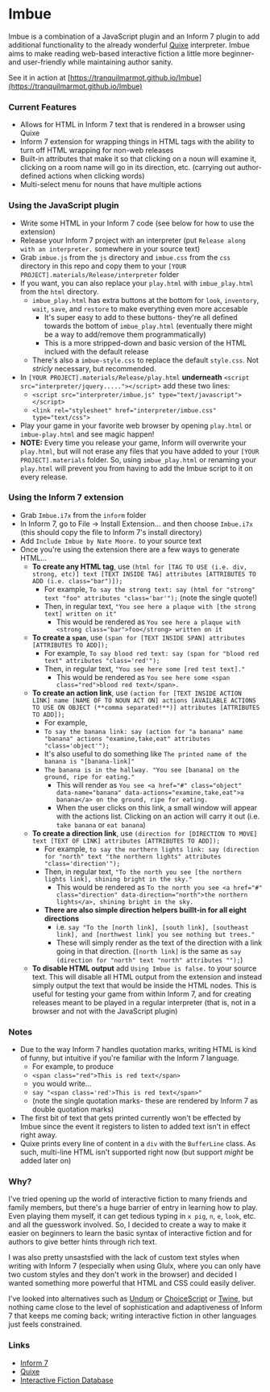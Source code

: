 # Imbue

Imbue is a combination of a JavaScript plugin and an Inform 7 plugin to add additional functionality to the already wonderful [Quixe](https://github.com/erkyrath/quixe/) interpreter. Imbue aims to make reading web-based interactive fiction a little more beginner- and user-friendly while maintaining author sanity.

See it in action at [https://tranquilmarmot.github.io/Imbue](https://tranquilmarmot.github.io/Imbue)

### Current Features
- Allows for HTML in Inform 7 text that is rendered in a browser using Quixe
- Inform 7 extension for wrapping things in HTML tags with the ability to turn off HTML wrapping for non-web releases
- Built-in attributes that make it so that clicking on a noun will examine it, clicking on a room name will go in its direction, etc. (carrying out author-defined actions when clicking words)
- Multi-select menu for nouns that have multiple actions

### Using the JavaScript plugin
- Write some HTML in your Inform 7 code (see below for how to use the extension)
- Release your Inform 7 project with an interpreter (put `Release along with an interpreter.` somewhere in your source text)
- Grab `imbue.js` from the `js` directory and `imbue.css` from the `css` directory in this repo and copy them to your `[YOUR PROJECT].materials/Release/interpreter` folder
- If you want, you can also replace your `play.html` with `imbue_play.html` from the `html` directory.
  - `imbue_play.html` has extra buttons at the bottom for `look`, `inventory`, `wait`, `save`, and `restore` to make everything even more accesable
    - It's super easy to add to these buttons- they're all defined towards the bottom of `imbue_play.html` (eventually there might be a way to add/remove them programmatically)
    - This is a more stripped-down and basic version of the HTML inclued with the default release
  - There's also a `imbue-style.css` to replace the default `style.css`. Not *stricly* necessary, but recommended.
- In `[YOUR PROJECT].materials/Release/play.html` **underneath** `<script src="interpreter/jquery....."></script>` add these two lines:
  - `<script src="interpreter/imbue.js" type="text/javascript"></script>`
  - `<link rel="stylesheet" href="interpreter/imbue.css" type="text/css">`
- Play your game in your favorite web browser by opening `play.html` or `imbue-play.html` and see magic happen!
- **NOTE:** Every time you release your game, Inform will overwrite your `play.html`, but will not erase any files that you have added to your `[YOUR PROJECT].materials` folder. So, using `imbue_play.html` or renaming your `play.html` will prevent you from having to add the Imbue script to it on every release.

### Using the Inform 7 extension
- Grab `Imbue.i7x` from the `inform` folder
- In Inform 7, go to File -> Install Extension... and then choose `Imbue.i7x` (this should copy the file to Inform 7's install directory)
- Add `Include Imbue by Nate Moore.` to your source text
- Once you're using the extension there are a few ways to generate HTML...
  - **To create any HTML tag**, use `(html for [TAG TO USE (i.e. div, strong, etc)] text [TEXT INSIDE TAG] attributes [ATTRIBUTES TO ADD (i.e. class="bar")]);`
    - For example, `To say the strong text: say (html for "strong" text "foo" attributes "class='bar'");` (note the single quote!)
    - Then, in regular text, `"You see here a plaque with [the strong text] written on it"`
      - This would be rendered as `You see here a plaque with <strong class="bar">foo</strong> written on it`
  - **To create a `span`**, use `(span for [TEXT INSIDE SPAN] attributes [ATTRIBUTES TO ADD]);`
    - For example, `To say blood red text: say (span for "blood red text" attributes "class='red'");`
    - Then, in regular text, `"You see here some [red test text]."`
      - This would be rendered as `You see here some <span class="red">blood red text</span>.`
  - **To create an action link**, use `(action for [TEXT INSIDE ACTION LINK] name [NAME OF TO NOUN ACT ON] actions [AVAILABLE ACTIONS TO USE ON OBJECT (**comma separated!**)] attributes [ATTRIBUTES TO ADD]);`
    - For example,
    - `To say the banana link: say (action for "a banana" name "banana" actions "examine,take,eat" attributes "class='object'");`
    - It's also useful to do something like `The printed name of the banana is "[banana-link]"`
    - `The banana is in the hallway. "You see [banana] on the ground, ripe for eating."`
      - This will render as `You see <a href="#" class="object" data-name="banana" data-actions="examine,take,eat">a banana</a> on the ground, ripe for eating.`
      - When the user clicks on this link, a small window will appear with the actions list. Clicking on an action will carry it out (i.e. `take banana` or `eat banana`)
  - **To create a direction link**, use `(direction for [DIRECTION TO MOVE] text [TEXT OF LINK] attributes [ATTRIBUTES TO ADD]);`
    - For example, `to say the northern lights link: say (direction for "north" text "the northern lights" attributes "class='direction'");`
    - Then, in regular text, `"To the north you see [the northern lights link], shining bright in the sky."`
      - This would be rendered as `To the north you see <a href="#" class="direction" data-direction="north">the northern lights</a>, shining bright in the sky.`
    - **There are also simple direction helpers buillt-in for all eight directions**
      - i.e. `say "To the [north link], [south link], [southeast link], and [northwest link] you see nothing but trees."`
      - These will simply render as the text of the direction with a link going in that direction. (`[north link]` is the same as `say (direction for "north" text "north" attributes "");`)
  - **To disable HTML output** add `Using Imbue is false.` to your source text. This will disable all HTML output from the extension and instead simply output the text that would be inside the HTML nodes. This is useful for testing your game from within Inform 7, and for creating releases meant to be played in a regular interpreter (that is, not in a browser and not with the JavaScript plugin)

### Notes
- Due to the way Inform 7 handles quotation marks, writing HTML is kind of funny, but intuitive if you're familiar with the Inform 7 language.
  - For example, to produce
  - `<span class="red">This is red text</span>`
  - you would write...
  - `say "<span class='red'>This is red text</span>"`
  - (note the single quotation marks- these are rendered by Inform 7 as double quotation marks)
- The first bit of text that gets printed currently won't be effected by Imbue since the event it registers to listen to added text isn't in effect right away.
- Quixe prints every line of content in a `div` with the `BufferLine` class. As such, multi-line HTML isn't supported right now (but support *might* be added later on)

### Why?
I've tried opening up the world of interactive fiction to many friends and family members, but there's a huge barrier of entry in learning how to play. Even playing them myself, it can get tedious typing in `x pig`, `n`, `e`, `look`, etc. and all the guesswork involved. So, I decided to create a way to make it easier on beginners to learn the basic syntax of interactive fiction and for authors to give better hints through rich text.

I was also pretty unsastsfied with the lack of custom text styles when writing with Inform 7 (especially when using Glulx, where you can only have two custom styles and they don't work in the browser) and decided I wanted something more powerful that HTML and CSS could easily deliver.

I've looked into alternatives such as [Undum](http://undum.com/) or [ChoiceScript](https://www.choiceofgames.com/make-your-own-games/choicescript-intro/) or [Twine](https://twinery.org/), but nothing came close to the level of sophistication and adaptiveness of Inform 7 that keeps me coming back; writing interactive fiction in other languages just feels constrained.

### Links
- [Inform 7](http://inform7.com/)
- [Quixe](http://eblong.com/zarf/glulx/quixe/)
- [Interactive Fiction Database](http://ifdb.tads.org/)
